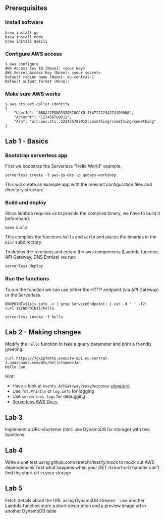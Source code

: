 ## Prerequisites

### Install software

```
brew install go
brew install node
brew install awscli
```

### Configure AWS access

```
$ aws configure
AWS Access Key ID [None]: <your key>
AWS Secret Access Key [None]: <your secret>
Default region name [None]: eu-central-1
Default output format [None]:
```

### Make sure AWS works

```
$ aws sts get-caller-identity
{
    "UserId": "AROAJIFDNOS32O5CUCCXO:1547722234274198000",
    "Account": "123456789012",
    "Arn": "arn:aws:sts::123456789012:something/something/something"
}
```

## Lab 1 - Basics

### Bootstrap serverless app

First we bootstrap the Serverless "Hello World" example.
```
serverless create -t aws-go-dep -p godays-workshop
```
This will create an example app with the relevant configuration files and directory structure.

### Build and deploy
Since lambda requires us to provide the compiled binary, we have to build it beforehand.
```
make build
```
This compiles the functions `hello` and `world` and places the binaries in the `bin/` subdirectory.

To deploy the functions and create the aws components (Lambda function, API Gateway, DNS Entries) we run:

```
serverless deploy
```

### Run the functions

To run the function we can use either the HTTP endpoint (via API Gateway) or the Serverless.
```
ENDPOINT=$(sls info -v | grep ServiceEndpoint: | cut -d ' ' -f2)
curl ${ENDPOINT}/hello

serverless invoke -f hello
```

## Lab 2 - Making changes

Modify the `hello` function to take a query parameter and print a friendly greeting.

```
curl https://7gxzpfmtk5.execute-api.eu-central-1.amazonaws.com/dev/hello?name=Jan
Hello Jan
```

Hint:
- Have a look at `events.APIGatewayProxyResponse` [signature](https://github.com/aws/aws-lambda-go/blob/master/events/apigw.go#L6)
- Use `fmt.Println` or `log.Info` for logging
- Use `serverless logs` for debugging
- [Serverless AWS Docs](https://serverless.com/framework/docs/providers/aws/)

## Lab 3

Implement a URL-shortener (hint: use DynamoDB for storage) with two functions

## Lab 4

Write a unit test using github.com/stretchr/testify/mock to mock out AWS dependencies
Test what happens when your GET /{short-url} handler can't find the short url in your storage

## Lab 5
 
Fetch details about the URL using DynamoDB streams
``Use another Lambda function store a short description and a preview image url in another DynamoDB table